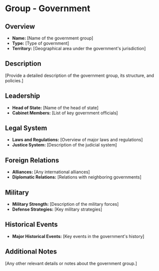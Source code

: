 # Group - Government

## Overview
- **Name:** [Name of the government group]
- **Type:** [Type of government]
- **Territory:** [Geographical area under the government's jurisdiction]

## Description
[Provide a detailed description of the government group, its structure, and policies.]

## Leadership
- **Head of State:** [Name of the head of state]
- **Cabinet Members:** [List of key government officials]

## Legal System
- **Laws and Regulations:** [Overview of major laws and regulations]
- **Justice System:** [Description of the judicial system]

## Foreign Relations
- **Alliances:** [Any international alliances]
- **Diplomatic Relations:** [Relations with neighboring governments]

## Military
- **Military Strength:** [Description of the military forces]
- **Defense Strategies:** [Key military strategies]

## Historical Events
- **Major Historical Events:** [Key events in the government's history]

## Additional Notes
[Any other relevant details or notes about the government group.]
